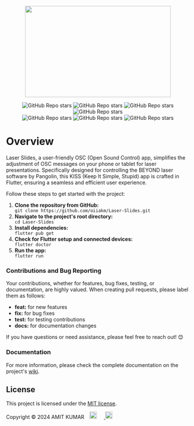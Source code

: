 <html>
<p align="center">
  <img src="https://raw.githubusercontent.com/oiiakm/Laser-Slides/main/screenshots/app_logo.png"width="400" height="250">
</p>

<p align="center">
  <img alt="GitHub Repo stars" src="https://img.shields.io/badge/flutter-v3.13.9%20stable-green?color=2ecc71&labelColor=24292e">
  <img alt="GitHub Repo stars" src="https://img.shields.io/badge/dart-v3.1.5-green?color=2ecc71&labelColor=24292e">
  <img alt="GitHub Repo stars" src="https://img.shields.io/github/license/oiiakm/Laser-Slides?color=2ecc71&labelColor=24292e">
  <img alt="GitHub Repo stars" src="https://img.shields.io/github/repo-size/oiiakm/Laser-Slides?color=2ecc71&labelColor=24292e">
  </br>
  <img alt="GitHub Repo stars" src="https://img.shields.io/github/watchers/oiiakm/Laser-Slides?color=2ecc71&labelColor=586069">
  <img alt="GitHub Repo stars" src="https://img.shields.io/github/forks/oiiakm/Laser-Slides?color=2ecc71&labelColor=586069">
  <img alt="GitHub Repo stars" src="https://img.shields.io/github/stars/oiiakm/Laser-Slides?color=2ecc71&labelColor=586069">
</p>

  <h1>Overview</h1>
  <p>Laser Slides, a user-friendly OSC (Open Sound Control) app, simplifies the adjustment of OSC messages on your phone or tablet for laser presentations. Specifically designed for controlling the BEYOND laser software by Pangolin, this KISS (Keep It Simple, Stupid) app is crafted in Flutter, ensuring a seamless and efficient user experience.</h3>
<p>Follow these steps to get started with the project:</p>

<ol>
  <li><strong>Clone the repository from GitHub:</strong></li>
  <code>git clone https://github.com/oiiakm/Laser-Slides.git</code>

  <li><strong>Navigate to the project's root directory:</strong></li>
  <code>cd Laser-Slides</code>

  <li><strong>Install dependencies:</strong></li>
  <code>flutter pub get</code>

  <li><strong>Check for Flutter setup and connected devices:</strong></li>
  <code>flutter doctor</code>

  <li><strong>Run the app:</strong></li>
  <code>flutter run</code>
</ol>

<h3>Contributions and Bug Reporting</h3>
<p>Your contributions, whether for features, bug fixes, testing, or documentation, are highly valued. When creating pull requests, please label them as follows:</p>
<ul>
  <li><strong>feat:</strong> for new features</li>
  <li><strong>fix:</strong> for bug fixes</li>
  <li><strong>test:</strong> for testing contributions</li>
  <li><strong>docs:</strong> for documentation changes</li>
</ul>
<p>If you have questions or need assistance, please feel free to reach out! 😊</p>
<h3>Documentation</h3>
<p>For more information, please check the complete documentation on the project's <a href="https://github.com/oiiakm/Laser-Slides/wiki/Introduction">wiki</a>.</p>
<h2>License</h2>
<p>This project is licensed under the <a href="https://opensource.org/licenses/MIT">MIT license</a>.</p>
<p>
  Copyright &copy; 2024 AMIT KUMAR
  <span style="margin-right: 10px;"></span>
  <a href="https://twitter.com/oiiakm" target="_blank">
    <img src="https://raw.githubusercontent.com/oiiakm/Laser-Slides/main/screenshots/x.svg" alt="X Logo" width="20" height="20" style="margin-right: 20px;">
  </a>
  <a href="https://www.linkedin.com/in/oiiakm/" target="_blank">
    <img src="https://raw.githubusercontent.com/oiiakm/Laser-Slides/main/screenshots/linkedin.svg" alt="LinkedIn Logo" width="20" height="20">
  </a>
</p>
</body>
</html>
